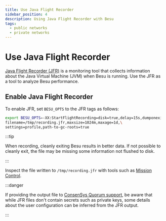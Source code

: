 ```yaml
---
title: Use Java Flight Recorder
sidebar_position: 4
description: Using Java Flight Recorder with Besu
tags:
  - public networks
  - private networks
---
```


# Use Java Flight Recorder

[Java Flight Recorder (JFR)](https://docs.oracle.com/javacomponents/jmc-5-4/jfr-runtime-guide/about.htm#JFRUH170) is a monitoring tool that collects information about the Java Virtual Machine (JVM) when Besu is running. Use the JFR as a tool to analyze Besu performance.

## Enable Java Flight Recorder

To enable JFR, set `BESU_OPTS` to the JFR tags as follows:

```bash
export BESU_OPTS=-XX:StartFlightRecording=disk=true,delay=15s,dumponexit=true,\
filename=/tmp/recording.jfr,maxsize=1024m,maxage=1d,\
settings=profile,path-to-gc-roots=true
```

:::tip

When recording, cleanly exiting Besu results in better data. If not possible to cleanly exit, the file may be missing some information not flushed to disk.

:::

Inspect the file written to `/tmp/recording.jfr` with tools such as [Mission Control](https://docs.oracle.com/javacomponents/jmc-5-5/jmc-user-guide/intro.htm#JMCCI109).

:::danger

If providing the output file to [ConsenSys Quorum support](https://consensys.net/quorum/support/), be aware that while JFR files don't contain secrets such as private keys, some details about the user configuration can be inferred from the JFR output.

:::
